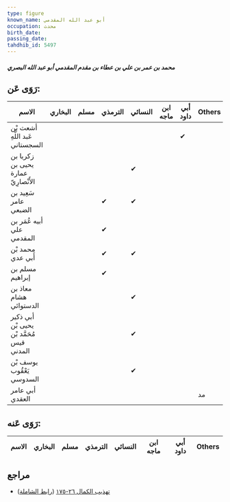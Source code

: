 ```yaml
---
type: figure
known_name: أبو عبد الله المقدمي
occupation: محدث
birth_date:
passing_date:
tahdhib_id: 5497
---
```

##### محمد بن عمر بن علي بن عطاء بن مقدم المقدمي أبو عبد الله البصري

## رَوَى عَن:
| الاسم                                     | البخاري | مسلم | الترمذي | النسائي | ابن ماجه | أبي داود | Others |
| ----------------------------------------- | ------- | ---- | ------- | ------- | -------- | -------- | ------ |
| أشعث بْن عَبد اللَّهِ السجستاني           |         |      |         |         |          | ✔        |        |
| زكريا بن يحيى بن عمارة الأَنْصارِيّ       |         |      |         | ✔       |          |          |        |
| سَعِيد بن عامر الضبعي                     |         |      | ✔       | ✔       |          |          |        |
| أبيه عُمَر بن علي المقدمي                 |         |      | ✔       |         |          |          |        |
| محمد بْن أَبي عدي                         |         |      | ✔       | ✔       |          |          |        |
| مسلم بن إبراهيم                           |         |      | ✔       |         |          |          |        |
| معاذ بن هشام الدستوائي                    |         |      |         | ✔       |          |          |        |
| أبي ذكير يحيى بْن مُحَمَّد بْن قيس المدني |         |      |         | ✔       |          |          |        |
| يوسف بْن يَعْقُوب السدوسي                 |         |      |         | ✔       |          |          |        |
| أبي عامر العقدي                           |         |      |         |         |          |          | مد     |
## رَوَى عَنه:
| الاسم | البخاري | مسلم | الترمذي | النسائي | ابن ماجه | أبي داود | Others |
| ----- | ------- | ---- | ------- | ------- | -------- | -------- | ------ |
## مراجع
- [تهذيب الكمال ٢٦-١٧٥](obsidian://open?vault=Tahdhib-al-Kamal&file=Figures/٥٤٩٧-محمد%20بن%20عمر%20بن%20علي%20بن%20عطاء%20بن%20مقدم%20المقدمي%20أبو%20عبد%20الله%20البصري) ([رابط الشاملة](https://shamela.ws/book/3722/13923))